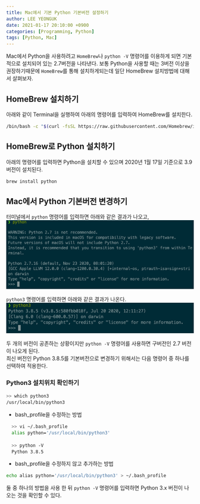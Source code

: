 ```yaml
---
title: Mac에서 기본 Python 기본버전 설정하기
author: LEE YEONGUK
date: 2021-01-17 20:10:00 +0900
categories: [Programming, Python]
tags: [Python, Mac]
---
```


Mac에서 Python을 사용하려고 `HomeBrew`나 `python -V` 명령어를 이용하게 되면 기본적으로 설치되어 있는 2.7버전을 나타낸다.
보통 Python을 사용할 때는 3버전 이상을 권장하기때문에 `HomeBrew`를 통해 설치하게되는데 일단 HomeBrew 설치방법에 대해서 살펴보자.

## HomeBrew 설치하기

아래와 같이 Terminal을 실행하여 아래의 명령어를 입력하여 HomeBrew를 설치한다.

~~~bash
/bin/bash -c "$(curl -fsSL https://raw.githubusercontent.com/Homebrew/install/HEAD/install.sh)"
~~~


## HomeBrew로 Python 설치하기

아래의 명령어를 입력하면 Python을 설치할 수 있으며 2020년 1월 17일 기준으로 3.9 버전이 설치된다.

~~~bash
brew install python
~~~


## Mac에서 Python 기본버전 변경하기

터미널에서 `python` 명령어를 입력하면 아래와 같은 결과가 나오고,
![python](/assets/img/sample/python.png)

`python3` 명령어를 입력하면 아래와 같은 결과가 나온다.
![python3](/assets/img/sample/python3.png)

두 개의 버전이 공존하는 상황이지만 `python -V` 명령어를 사용하면 구버전인 2.7 버전이 나오게 된다.   
최신 버전인 Python 3.8.5를 기본버전으로 변경하기 위해서는 다음 명령어 중 하나를 선택하여 적용한다.


### Python3 설치위치 확인하기

~~~bash
>> which python3
/usr/local/bin/python3
~~~


- bash_profile을 수정하는 방법
~~~bash
  >> vi ~/.bash_profile
  alias python='/usr/local/bin/python3'

  >> python -V
  Python 3.8.5
~~~

- bash_profile을 수정하지 않고 추가하는 방법
~~~bash
echo alias python='/usr/local/bin/python3' > ~/.bash_profile
~~~

둘 중 하나의 방법을 사용 한 뒤 `python -V` 명령어를 입력하면 Python 3.x 버전이 나오는 것을 확인할 수 있다.
